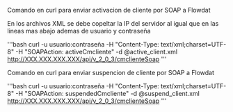 Comando en curl para enviar activacion de cliente por SOAP a Flowdat

En los archivos XML se debe copeltar la IP del servidor al igual que en las lineas mas abajo ademas de usuario y contraseña

'''bash
curl -u usuario:contraseña -H "Content-Type: text/xml;charset=UTF-8" -H "SOAPAction: activeCmcliente" -d @active_client.xml http://XXX.XXX.XXX.XXX/api/v_2_0_3/cmclienteSoap
'''

Comando en curl para enviar suspencion de cliente por SOAP a Flowdat


'''bash
curl -u usuario:contraseña -H "Content-Type: text/xml;charset=UTF-8" -H "SOAPAction: suspendedCmcliente" -d @suspend_client.xml http://XXX.XXX.XXX.XXX/api/v_2_0_3/cmclienteSoap
'''
